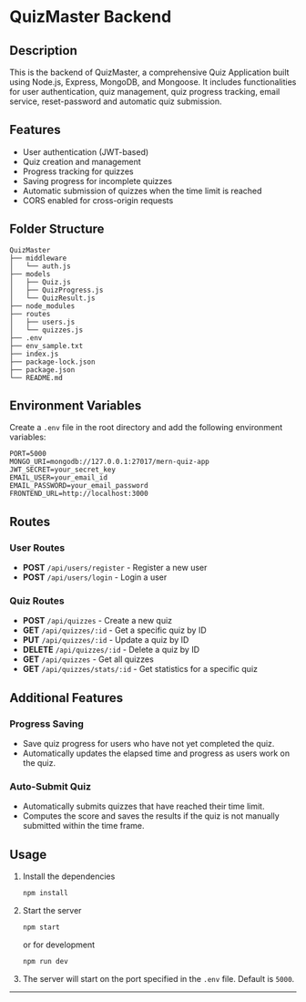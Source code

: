 # QuizMaster Backend
    

## Description

This is the backend of QuizMaster, a comprehensive Quiz Application built using Node.js, Express, MongoDB, and Mongoose. It includes functionalities for user authentication, quiz management, quiz progress tracking, email service, reset-password and automatic quiz submission.

## Features

- User authentication (JWT-based)
- Quiz creation and management
- Progress tracking for quizzes
- Saving progress for incomplete quizzes
- Automatic submission of quizzes when the time limit is reached
- CORS enabled for cross-origin requests

## Folder Structure

```
QuizMaster
├── middleware
│   └── auth.js
├── models
│   ├── Quiz.js
│   ├── QuizProgress.js
│   └── QuizResult.js
├── node_modules
├── routes
│   ├── users.js
│   └── quizzes.js
├── .env
├── env_sample.txt
├── index.js
├── package-lock.json
├── package.json
└── README.md
```

## Environment Variables

Create a `.env` file in the root directory and add the following environment variables:

```
PORT=5000
MONGO_URI=mongodb://127.0.0.1:27017/mern-quiz-app
JWT_SECRET=your_secret_key
EMAIL_USER=your_email_id
EMAIL_PASSWORD=your_email_password
FRONTEND_URL=http://localhost:3000
```

## Routes

### User Routes

- **POST** `/api/users/register` - Register a new user
- **POST** `/api/users/login` - Login a user

### Quiz Routes

- **POST** `/api/quizzes` - Create a new quiz
- **GET** `/api/quizzes/:id` - Get a specific quiz by ID
- **PUT** `/api/quizzes/:id` - Update a quiz by ID
- **DELETE** `/api/quizzes/:id` - Delete a quiz by ID
- **GET** `/api/quizzes` - Get all quizzes
- **GET** `/api/quizzes/stats/:id` - Get statistics for a specific quiz

## Additional Features

### Progress Saving

- Save quiz progress for users who have not yet completed the quiz.
- Automatically updates the elapsed time and progress as users work on the quiz.

### Auto-Submit Quiz

- Automatically submits quizzes that have reached their time limit.
- Computes the score and saves the results if the quiz is not manually submitted within the time frame.

## Usage

1. Install the dependencies
    ```sh
    npm install
    ```

2. Start the server
    ```sh
    npm start
    ```
   or for development
    ```sh
    npm run dev
    ```

3. The server will start on the port specified in the `.env` file. Default is `5000`.

---
